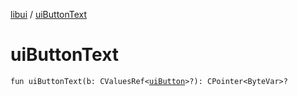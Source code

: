 [libui](README.md) / [uiButtonText](ui-button-text.md)

# uiButtonText

`fun uiButtonText(b: CValuesRef<`[`uiButton`](ui-button.md)`>?): CPointer<ByteVar>?`
